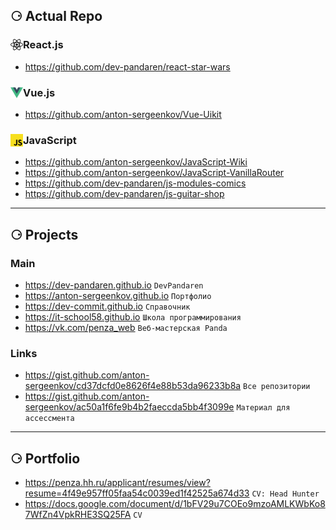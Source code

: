 ## ⚆ Actual Repo

### <img src="./assets/logo-react.js.png" width="20px" align="left" /> React.js
- https://github.com/dev-pandaren/react-star-wars

### <img src="./assets/logo-vue.png" width="20px" align="left" /> Vue.js
- https://github.com/anton-sergeenkov/Vue-Uikit

### <img src="./assets/logo-js.png" width="20px" align="left" /> JavaScript
- https://github.com/anton-sergeenkov/JavaScript-Wiki
- https://github.com/anton-sergeenkov/JavaScript-VanillaRouter
- https://github.com/dev-pandaren/js-modules-comics
- https://github.com/dev-pandaren/js-guitar-shop



---

## ⚆ Projects

### Main
- https://dev-pandaren.github.io `DevPandaren`
- https://anton-sergeenkov.github.io `Портфолио`
- https://dev-commit.github.io `Справочник`
- https://it-school58.github.io `Школа программирования`
- https://vk.com/penza_web `Веб-мастерская Panda`

### Links
- https://gist.github.com/anton-sergeenkov/cd37dcfd0e8626f4e88b53da96233b8a `Все репозитории`
- https://gist.github.com/anton-sergeenkov/ac50a1f6fe9b4b2faeccda5bb4f3099e `Материал для ассессмента`

---

## ⚆ Portfolio
- https://penza.hh.ru/applicant/resumes/view?resume=4f49e957ff05faa54c0039ed1f42525a674d33 `CV: Head Hunter`
- https://docs.google.com/document/d/1bFV29u7COEo9mzoAMLKWbKo87WfZn4VpkRHE3SQ25FA `CV`
